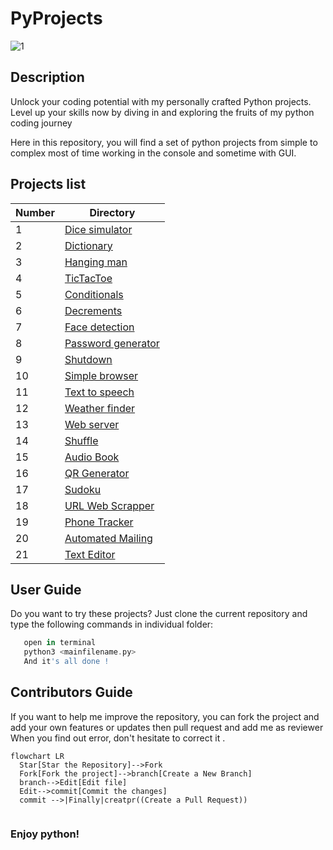 # PyProjects
![1](https://github.com/victorpreston/Python-CodeNest/assets/112781610/dec8d192-a010-48c6-902b-3c4bd991150d)

## Description
 Unlock your coding potential with my personally crafted Python projects. Level up your skills now by diving in and exploring the fruits of my python coding journey 
 
 Here in this repository, you will find a set of python projects from simple to complex 
 most of time working in the console and sometime with GUI.
 
 ## Projects list
 
| Number | Directory |
|--------|------|
| 1      | [Dice simulator](./0x01-Dice) |
| 2      | [Dictionary](https://github.com/victorpreston/Python-CodeNest/tree/master/0x02-Dictionary) |
| 3      | [Hanging man](https://github.com/victorpreston/Python-CodeNest/tree/master/0x03-HangingMan) |
| 4      | [TicTacToe](https://github.com/victorpreston/Python-CodeNest/tree/master/0x04-TicTacToe) |
| 5      | [Conditionals](https://github.com/victorpreston/Python-CodeNest/tree/master/0x05-Conditional) |
| 6      | [Decrements](https://github.com/victorpreston/Python-CodeNest/tree/master/0x06-Decrement) |
| 7      | [Face detection](https://github.com/victorpreston/Python-CodeNest/tree/master/0x07-Face_detection) |
| 8      | [Password generator](https://github.com/victorpreston/Python-CodeNest/tree/master/0x08-Passcode-generator) |
| 9      | [Shutdown](https://github.com/victorpreston/Python-CodeNest/tree/master/0x09-Shutdown) |
| 10     | [Simple browser](https://github.com/victorpreston/Python-CodeNest/tree/master/0x10-Simple-browser) |
| 11     | [Text to speech](https://github.com/victorpreston/Python-CodeNest/tree/master/0x11-Text-to-Speech) |
| 12     | [Weather finder](https://github.com/victorpreston/Python-CodeNest/tree/master/0x12-Weather-finder) |
| 13     | [Web server](https://github.com/victorpreston/Python-CodeNest/tree/master/0x13-Web_server) |
| 14     | [Shuffle](https://github.com/victorpreston/Python-CodeNest/tree/master/0x14-Shuffle) |
| 15     | [Audio Book](https://github.com/victorpreston/Python-CodeNest/tree/master/0x15-Audio-Book) |
| 16     | [QR Generator](https://github.com/victorpreston/Python-CodeNest/tree/master/0x16-QR-Generator) |
| 17     | [Sudoku](https://github.com/victorpreston/Python-CodeNest/tree/master/0x17-Sudoku) |
| 18     | [URL Web Scrapper](https://github.com/victorpreston/Python-CodeNest/tree/master/0x18-Url-Web-Scraper) |
| 19     | [Phone Tracker](https://github.com/victorpreston/Python-CodeNest/tree/master/0x19-Phone-Tracker) |
| 20     | [Automated Mailing](https://github.com/victorpreston/Python-CodeNest/tree/master/0x20-AutomatedMailing) |
| 21     | [Text Editor](https://github.com/victorpreston/Python-CodeNest/tree/master/0x21TextEditor) |


 
 ## User Guide 
 
   Do you want to try these projects? Just clone the current repository and type the following commands in individual folder:
```groovy   
   open in terminal
   python3 <mainfilename.py>
   And it's all done !
```
## Contributors Guide

  If you want to help me improve the repository, you can fork the project and add your own features or updates then pull request and add me as reviewer
  When you find out error, don't hesitate to correct it .
  ```mermaid
flowchart LR
    Star[Star the Repository]-->Fork
    Fork[Fork the project]-->branch[Create a New Branch]
    branch-->Edit[Edit file]
    Edit-->commit[Commit the changes]
    commit -->|Finally|creatpr((Create a Pull Request))
    
 ```

  
  
### Enjoy python!
